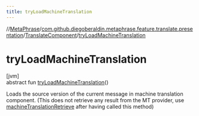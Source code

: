 ```yaml
---
title: tryLoadMachineTranslation
---
```

//[MetaPhrase](../../../index.html)/[com.github.diegoberaldin.metaphrase.feature.translate.presentation](../index.html)/[TranslateComponent](index.html)/[tryLoadMachineTranslation](try-load-machine-translation.html)



# tryLoadMachineTranslation



[jvm]\
abstract fun [tryLoadMachineTranslation](try-load-machine-translation.html)()



Loads the source version of the current message in machine translation component. (This does not retrieve any result from the MT provider, use [machineTranslationRetrieve](machine-translation-retrieve.html) after having called this method)




